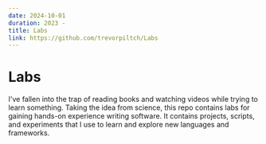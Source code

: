 ```yaml
---
date: 2024-10-01
duration: 2023 - 
title: Labs
link: https://github.com/trevorpiltch/Labs
---
```

# Labs
I've fallen into the trap of reading books and watching videos while trying to learn something. Taking the idea from science, this repo contains labs for gaining hands-on experience writing software. It contains projects, scripts, and experiments that I use to learn and explore new languages and frameworks.

